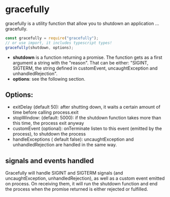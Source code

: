 # gracefully

gracefully is a utility function that allow you to shutdown an application ... gracefully.

```js
const gracefully = require("gracefully");
// or use import, it includes typescript types!
gracefully(shutdown, options);
```

- **shutdown** is a function returning a promise. The function gets as a first argument a string with the "reason". That can be either: "SIGINT, SIGTERM, the string defined in customEvent, uncaughtException and unhandledRejection".
- **options**: see the following section.

## Options:

- exitDelay (default 50): after shutting down, it waits a certain amount of time before calling process.exit
- stopWindow: (default: 5000): if the shutdown function takes more than this time, the process exit anyway
- customEvent (optional): onTerminate listen to this event (emitted by the process), to shutdown the process
- handleExceptions ( default false): uncaughtException and unhandledRejection are handled in the same way.

## signals and events handled

Gracefully will handle SIGINT and SIGTERM signals (and uncaughtException, unhandledRejection), as well as a custom event emitted on process. On receiving them, it will run the shutdown function and end the process when the promise returned is either rejected or fulfilled.
